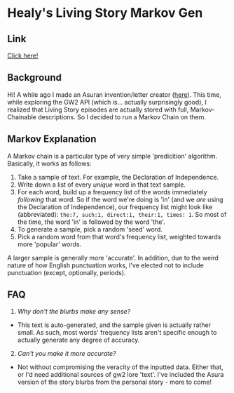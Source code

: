 # Healy's Living Story Markov Gen

## Link
[Click here!](https://jsfiddle.net/9vxLu8tb/6/embedded/result/)

## Background
Hi! A while ago I made an Asuran invention/letter creator ([here](newms34.github.io/asurainv/)).
This time, while exploring the GW2 API (which is... actually surprisingly good), I realized that Living Story episodes are actually stored with full, Markov-Chainable descriptions. So I decided to run a Markov Chain on them. 

## Markov Explanation
A Markov chain is a particular type of very simple 'predicition' algorithm. Basically, it works as follows:

1. Take a sample of text. For example, the Declaration of Independence. 
2. Write down a list of every *unique* word in that text sample. 
3. For each word, build up a frequency list of the words immediately *following* that word. So if the word we're doing is 'in' (and we *are* using the Declaration of Independence), our frequency list might look like (abbreviated): `the:7, such:1, direct:1, their:1, times: 1`. So most of the time, the word 'in' is followed by the word 'the'. 
4. To generate a sample, pick a random 'seed' word. 
5. Pick a random word from that word's frequency list, weighted towards more 'popular' words. 

A larger sample is generally more 'accurate'. In addition, due to the weird nature of how English punctuation works, I've elected not to include punctuation (except, optionally, periods). 

## FAQ

1. *Why don't the blurbs make any sense?*
 - This text is auto-generated, and the sample given is actually rather small. As such, most words' frequency lists aren't specific enough to actually generate any degree of accuracy.

2. *Can't you make it more accurate?*
 - Not without compromising the veracity of the inputted data. Either that, or I'd need additional sources of gw2 lore 'text'. I've included the Asura version of the story blurbs from the personal story - more to come!
